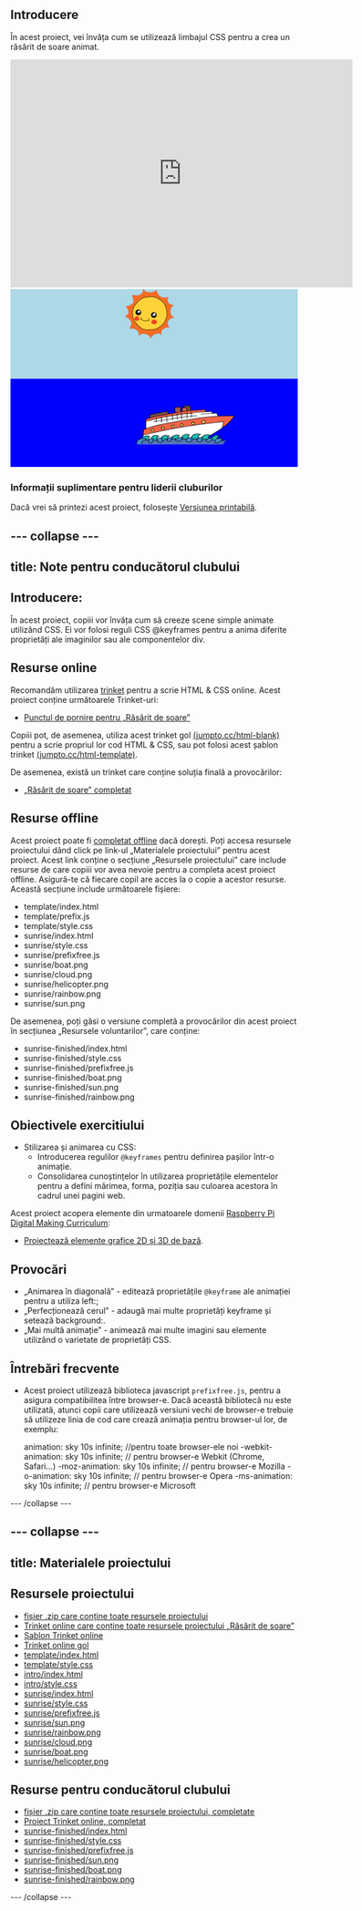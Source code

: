 ## Introducere

În acest proiect, vei învăța cum se utilizează limbajul CSS pentru a crea un răsărit de soare animat.

<div class="trinket">
  <iframe src="https://trinket.io/embed/html/abcc0284a3?outputOnly=true&start=result" width="600" height="400" frameborder="0" marginwidth="0" marginheight="0" allowfullscreen>
  </iframe>
  <img src="images/sunrise-final.png">
</div>

### Informații suplimentare pentru liderii cluburilor

Dacă vrei să printezi acest proiect, folosește [Versiunea printabilă](https://projects.raspberrypi.org/en/projects/sunrise/print).

## \--- collapse \---

## title: Note pentru conducătorul clubului

## Introducere:

În acest proiect, copiii vor învăța cum să creeze scene simple animate utilizând CSS. Ei vor folosi reguli CSS @keyframes pentru a anima diferite proprietăți ale imaginilor sau ale componentelor div.

## Resurse online

Recomandăm utilizarea [trinket](https://trinket.io/) pentru a scrie HTML & CSS online. Acest proiect conține următoarele Trinket-uri:

+ [Punctul de pornire pentru „Răsărit de soare”](http://jumpto.cc/web-sunrise)

Copiii pot, de asemenea, utiliza acest trinket gol [(jumpto.cc/html-blank)](http://jumpto.cc/html-blank) pentru a scrie propriul lor cod HTML & CSS, sau pot folosi acest șablon trinket [(jumpto.cc/html-template)](http://jumpto.cc/html-template).

De asemenea, există un trinket care conține soluția finală a provocărilor:

+ [„Răsărit de soare” completat](https://trinket.io/html/abcc0284a3)

## Resurse offline

Acest proiect poate fi [completat offline](../offline.html) dacă dorești. Poți accesa resursele proiectului dând click pe link-ul „Materialele proiectului” pentru acest proiect. Acest link conține o secțiune „Resursele proiectului” care include resurse de care copiii vor avea nevoie pentru a completa acest proiect offline. Asigură-te că fiecare copil are acces la o copie a acestor resurse. Această secțiune include următoarele fișiere:

+ template/index.html
+ template/prefix.js
+ template/style.css
+ sunrise/index.html
+ sunrise/style.css
+ sunrise/prefixfree.js
+ sunrise/boat.png
+ sunrise/cloud.png
+ sunrise/helicopter.png
+ sunrise/rainbow.png
+ sunrise/sun.png

De asemenea, poți găsi o versiune completă a provocărilor din acest proiect în secțiunea „Resursele voluntarilor”, care conține:

+ sunrise-finished/index.html
+ sunrise-finished/style.css
+ sunrise-finished/prefixfree.js
+ sunrise-finished/boat.png
+ sunrise-finished/sun.png
+ sunrise-finished/rainbow.png

## Obiectivele exercitiului

+ Stilizarea și animarea cu CSS: 
    + Introducerea regulilor `@keyframes` pentru definirea pașilor într-o animație.
    + Consolidarea cunoștințelor în utilizarea proprietățile elementelor pentru a defini mărimea, forma, poziția sau culoarea acestora în cadrul unei pagini web.

Acest proiect acopera elemente din urmatoarele domenii [Raspberry Pi Digital Making Curriculum](http://rpf.io/curriculum):

+ [Proiectează elemente grafice 2D și 3D de bază](https://www.raspberrypi.org/curriculum/design/creator).

## Provocări

+ „Animarea în diagonală” - editează proprietățile `@keyframe` ale animației pentru a utiliza left:;
+ „Perfecționează cerul” - adaugă mai multe proprietăți keyframe și setează background:.
+ „Mai multă animație” - animează mai multe imagini sau elemente utilizând o varietate de proprietăți CSS. 

## Întrebări frecvente

+ Acest proiect utilizează biblioteca javascript `prefixfree.js`, pentru a asigura compatibilitea între browser-e. Dacă această bibliotecă nu este utilizată, atunci copii care utilizează versiuni vechi de browser-e trebuie să utilizeze linia de cod care crează animația pentru browser-ul lor, de exemplu:

    animation: sky 10s infinite;            //pentru toate browser-ele noi
    -webkit-animation: sky 10s infinite;    // pentru browser-e Webkit (Chrome, Safari...)
    -moz-animation: sky 10s infinite;       // pentru browser-e Mozilla
    -o-animation: sky 10s infinite;         // pentru browser-e Opera
    -ms-animation: sky 10s infinite;        // pentru browser-e Microsoft 
    

\--- /collapse \---

## \--- collapse \---

## title: Materialele proiectului

## Resursele proiectului

+ [fișier .zip care conține toate resursele proiectului](https://github.com/raspberrypilearning/sunrise/raw/master/en/resources/sunrise-project-resources.zip)
+ [Trinket online care conține toate resursele proiectului „Răsărit de soare”](http://jumpto.cc/web-sunrise)
+ [Șablon Trinket online](http://jumpto.cc/trinket-template)
+ [Trinket online gol](http://jumpto.cc/trinket-blank)
+ [template/index.html](https://github.com/raspberrypilearning/sunrise/raw/master/en/resources/template-index.html)
+ [template/style.css](https://github.com/raspberrypilearning/sunrise/raw/master/en/resources/template-style.css)
+ [intro/index.html](https://github.com/raspberrypilearning/sunrise/raw/master/en/resources/intro-index.html)
+ [intro/style.css](https://github.com/raspberrypilearning/sunrise/raw/master/en/resources/intro-style.css)
+ [sunrise/index.html](https://github.com/raspberrypilearning/sunrise/raw/master/en/resources/sunrise-index.html)
+ [sunrise/style.css](https://github.com/raspberrypilearning/sunrise/raw/master/en/resources/sunrise-style.css)
+ [sunrise/prefixfree.js](https://github.com/raspberrypilearning/sunrise/raw/master/en/resources/sunrise-prefixfree.js)
+ [sunrise/sun.png](https://github.com/raspberrypilearning/sunrise/raw/master/en/resources/sunrise-sun.png)
+ [sunrise/rainbow.png](https://github.com/raspberrypilearning/sunrise/raw/master/en/resources/sunrise-rainbow.png)
+ [sunrise/cloud.png](https://github.com/raspberrypilearning/sunrise/raw/master/en/resources/sunrise-cloud.png)
+ [sunrise/boat.png](https://github.com/raspberrypilearning/sunrise/raw/master/en/resources/sunrise-boat.png)
+ [sunrise/helicopter.png](https://github.com/raspberrypilearning/sunrise/raw/master/en/resources/sunrise-helicopter.png)

## Resurse pentru conducătorul clubului

+ [fișier .zip care conține toate resursele proiectului, completate](https://github.com/raspberrypilearning/sunrise/raw/master/en/resources/sunrise-volunteer-resources.zip)
+ [Proiect Trinket online, completat](https://trinket.io/html/abcc0284a3)
+ [sunrise-finished/index.html](https://github.com/raspberrypilearning/sunrise/raw/master/en/resources/sunrise-finished-index.html)
+ [sunrise-finished/style.css](https://github.com/raspberrypilearning/sunrise/raw/master/en/resources/sunrise-finished-style.css)
+ [sunrise-finished/prefixfree.js](https://github.com/raspberrypilearning/sunrise/raw/master/en/resources/sunrise-finished-prefixfree.js)
+ [sunrise-finished/sun.png](https://github.com/raspberrypilearning/sunrise/raw/master/en/resources/sunrise-finished-sun.png)
+ [sunrise-finished/boat.png](https://github.com/raspberrypilearning/sunrise/raw/master/en/resources/sunrise-finished-boat.png)
+ [sunrise-finished/rainbow.png](https://github.com/raspberrypilearning/sunrise/raw/master/en/resources/sunrise-finished-rainbow.png)

\--- /collapse \---
